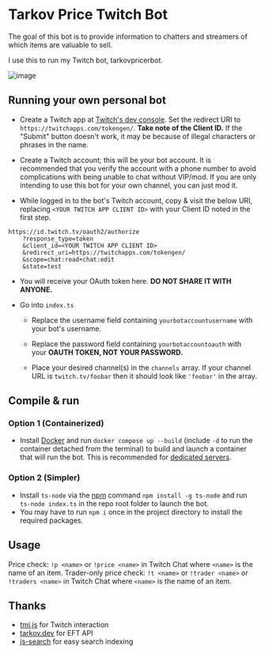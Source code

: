 # Tarkov Price Twitch Bot

The goal of this bot is to provide information to chatters and streamers of which items are valuable to sell.

I use this to run my Twitch bot, tarkovpricerbot.

![image](https://github.com/ynot01/tarkov-price-twitch-bot/assets/28408322/8696be7a-3743-4a6f-b0b8-01453f521985)

## Running your own personal bot

- Create a Twitch app at [Twitch's dev console](https://dev.twitch.tv/console). Set the redirect URI to `https://twitchapps.com/tokengen/`. **Take note of the Client ID.** If the "Submit" button doesn't work, it may be because of illegal characters or phrases in the name.

- Create a Twitch account; this will be your bot account. It is recommended that you verify the account with a phone number to avoid complications with being unable to chat without VIP/mod. If you are only intending to use this bot for your own channel, you can just mod it.

- While logged in to the bot's Twitch account, copy & visit the below URI, replacing `<YOUR TWITCH APP CLIENT ID>` with your Client ID noted in the first step.

```
https://id.twitch.tv/oauth2/authorize
    ?response_type=token
    &client_id=<YOUR TWITCH APP CLIENT ID>
    &redirect_uri=https://twitchapps.com/tokengen/
    &scope=chat:read+chat:edit
    &state=test
```

- You will receive your OAuth token here. **DO NOT SHARE IT WITH ANYONE.**

- Go into `index.ts`

  - Replace the username field containing `yourbotaccountusername` with your bot's username.
  
  - Replace the password field containing `yourbotaccountoauth` with your **OAUTH TOKEN, NOT YOUR PASSWORD.**
  
  - Place your desired channel(s) in the `channels` array. If your channel URL is `twitch.tv/foobar` then it should look like `'foobar'` in the array.

## Compile & run

### Option 1 (Containerized)
- Install [Docker](https://docs.docker.com/get-docker/) and run `docker compose up --build` (include `-d` to run the container detached from the terminal) to build and launch a container that will run the bot. This is recommended for [dedicated servers](https://www.digitalocean.com/).

### Option 2 (Simpler)
- Install `ts-node` via the [npm](https://docs.npmjs.com/downloading-and-installing-node-js-and-npm) command `npm install -g ts-node` and run `ts-node index.ts` in the repo root folder to launch the bot.
- You may have to run `npm i` once in the project directory to install the required packages.

## Usage

Price check: `!p <name>` or `!price <name>` in Twitch Chat where `<name>` is the name of an item.
Trader-only price check: `!t <name>` or `!trader <name>` or `!traders <name>` in Twitch Chat where `<name>` is the name of an item.

## Thanks

- [tmi.js](https://tmijs.com/) for Twitch interaction
- [tarkov.dev](https://tarkov.dev/) for EFT API
- [js-search](https://github.com/bvaughn/js-search) for easy search indexing
